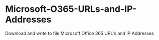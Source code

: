 # Microsoft-O365-URLs-and-IP-Addresses

Download and write to file Microsoft Office 365 URL's and IP Addresses
